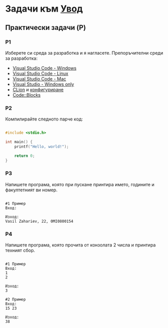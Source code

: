 # Задачи към [Увод](./)

## Практически задачи (P)

### P1

Изберете си среда за разработка и я нагласете. Препоръчителни среди за разработка:

- [Visual Studio Code - Windows](https://www.javatpoint.com/how-to-run-a-c-program-in-visual-studio-code)
- [Visual Studio Code - Linux](https://code.visualstudio.com/docs/cpp/config-linux)
- [Visual Studio Code - Mac](https://code.visualstudio.com/docs/cpp/config-clang-mac)
- [Visual Studio - Windows only](https://learn.microsoft.com/en-us/cpp/build/vscpp-step-0-installation?view=msvc-170)
- [CLion](https://www.jetbrains.com/clion/) и [конфигуриране](https://www.jetbrains.com/help/clion/quick-tutorial-on-configuring-clion-on-windows.html)
- [Code::Blocks](https://codeforwin.org/c-programming/create-compile-run-c-program-using-codeblocks)

### P2
Компилирайте следното парче код:

``` c++

#include <stdio.h>

int main() {
    printf("Hello, world!");

    return 0;
}

```

### P3
Напишете програма, която при пускане принтира името, годините и факултетният ви номер.

```

#1 Пример
Вход:

Изход:
Vasil Zahariev, 22, 0MI0800154

```

### P4
Напишете програма, която прочита от конзолата 2 числа и принтира техният сбор.

```

#1 Пример
Вход:
1
2

Изход:
3

#2 Пример
Вход:
15 23

Изход:
38

```
